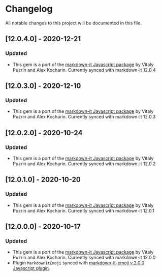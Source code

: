 # Changelog

All notable changes to this project will be documented in this file.
## [12.0.4.0] - 2020-12-21
### Updated
- This gem is a port of the [markdown-it Javascript package](https://github.com/markdown-it/markdown-it/tree/12.0.4) by Vitaly Puzrin and Alex Kocharin. Currently synced with markdown-it 12.0.4

## [12.0.3.0] - 2020-12-10
### Updated
- This gem is a port of the [markdown-it Javascript package](https://github.com/markdown-it/markdown-it/tree/12.0.3) by Vitaly Puzrin and Alex Kocharin. Currently synced with markdown-it 12.0.3

## [12.0.2.0] - 2020-10-24
### Updated
- This gem is a port of the [markdown-it Javascript package](https://github.com/markdown-it/markdown-it/tree/12.0.2) by Vitaly Puzrin and Alex Kocharin. Currently synced with markdown-it 12.0.2

## [12.0.1.0] - 2020-10-20
### Updated
- This gem is a port of the [markdown-it Javascript package](https://github.com/markdown-it/markdown-it/tree/12.0.1) by Vitaly Puzrin and Alex Kocharin. Currently synced with markdown-it 12.0.1

## [12.0.0.0] - 2020-10-17
### Updated
- This gem is a port of the [markdown-it Javascript package](https://github.com/markdown-it/markdown-it/tree/12.0.0) by Vitaly Puzrin and Alex Kocharin. Currently synced with markdown-it 12.0.0
- Plugin `MarkdownItEmoji` synced with  [markdown-it-emoji v.2.0.0 Javascript plugin](hhttps://github.com/markdown-it/markdown-it-emoji/tree/2.0.0).
